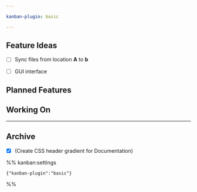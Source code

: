```yaml
---

kanban-plugin: basic

---
```


## Feature Ideas

- [ ] Sync files from location **A** to **b**
- [ ] GUI interface


## Planned Features



## Working On



***

## Archive

- [x] (Create CSS header gradient for Documentation)

%% kanban:settings
```
{"kanban-plugin":"basic"}
```
%%